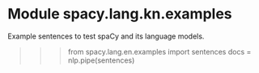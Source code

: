 Module spacy.lang.kn.examples
=============================
Example sentences to test spaCy and its language models.

>>> from spacy.lang.en.examples import sentences
>>> docs = nlp.pipe(sentences)